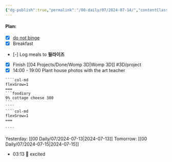 ```yaml
---
{"dg-publish":true,"permalink":"/00-daily/07/2024-07-14/","contentClasses":"daily Sunday page-white","noteIcon":"","created":"2025-01-21T01:20:16.165+10:00","updated":"2025-01-21T15:25:26.151+10:00"}
---
```


#### Plan:
- [x] [do not binge](Daily.md)
- [x] Breakfast
- [-] Log meals to **필라이즈**
- [x] Finish [[04 Projects/Done/Womp 3D\|Womp 3D]] #3D/project
- [x] 14:00 - 19:00 Plant  house photos with the art teacher

`````col
````col-md
flexGrow=1
===
```foodiary 
9% cottage cheese 300
```
````
````col-md
flexGrow=1
===

````
`````
Yesterday: [[00 Daily/07/2024-07-13\|2024-07-13]]
Tomorrow: [[00 Daily/07/2024-07-15\|2024-07-15]]
- 03:13 🙂  excited